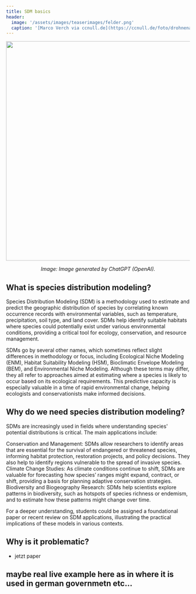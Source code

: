 ```yaml
---
title: SDM basics
header:
  image: '/assets/images/teaserimages/felder.png'
  caption: '[Marco Verch via ccnull.de](https://ccnull.de/foto/drohnenaufnahme-von-landwirtschaftlichen-feldern-mit-geometrischen-mustern/1105470). [CC-BY 2.0](https://creativecommons.org/licenses/by/2.0/de/). Image cropped.'
---
```


<div style="text-align:center"><img src="../assets/images/unit01/hsm.png"  width="600"/></div>
<p style="text-align: center; font-style: italic;">
Image: Image generated by ChatGPT (OpenAI).
</p>


## What is species distribution modeling?

Species Distribution Modeling (SDM) is a methodology used to estimate and predict the geographic distribution of species by correlating known occurrence records with environmental variables, such as temperature, precipitation, soil type, and land cover. SDMs help identify suitable habitats where species could potentially exist under various environmental conditions, providing a critical tool for ecology, conservation, and resource management.

SDMs go by several other names, which sometimes reflect slight differences in methodology or focus, including Ecological Niche Modeling (ENM), Habitat Suitability Modeling (HSM), Bioclimatic Envelope Modeling (BEM), and Environmental Niche Modeling. Although these terms may differ, they all refer to approaches aimed at estimating where a species is likely to occur based on its ecological requirements. This predictive capacity is especially valuable in a time of rapid environmental change, helping ecologists and conservationists make informed decisions.

## Why do we need species distribution modeling?

SDMs are increasingly used in fields where understanding species' potential distributions is critical. The main applications include:

Conservation and Management: SDMs allow researchers to identify areas that are essential for the survival of endangered or threatened species, informing habitat protection, restoration projects, and policy decisions. They also help to identify regions vulnerable to the spread of invasive species.
Climate Change Studies: As climate conditions continue to shift, SDMs are valuable for forecasting how species’ ranges might expand, contract, or shift, providing a basis for planning adaptive conservation strategies.
Biodiversity and Biogeography Research: SDMs help scientists explore patterns in biodiversity, such as hotspots of species richness or endemism, and to estimate how these patterns might change over time.

For a deeper understanding, students could be assigned a foundational paper or recent review on SDM applications, illustrating the practical implications of these models in various contexts.



## Why is it problematic?

* jetzt paper

## maybe real live example here as in where it is used in german governmetn etc...